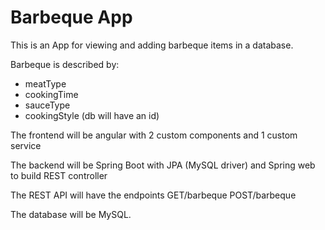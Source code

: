 # Barbeque App

This is an App for viewing and adding barbeque items in a database.

Barbeque is described by:
- meatType
- cookingTime
- sauceType
- cookingStyle
(db will have an id)

The frontend will be angular with 2 custom components and 1 custom service

The backend will be Spring Boot with JPA (MySQL driver) and Spring web to build REST controller

The REST API will have the endpoints GET/barbeque POST/barbeque

The database will be MySQL.